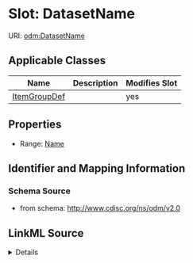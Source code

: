 # Slot: DatasetName

URI: [odm:DatasetName](http://www.cdisc.org/ns/odm/v2.0/DatasetName)



<!-- no inheritance hierarchy -->




## Applicable Classes

| Name | Description | Modifies Slot |
| --- | --- | --- |
[ItemGroupDef](ItemGroupDef.md) |  |  yes  |







## Properties

* Range: [Name](Name.md)





## Identifier and Mapping Information







### Schema Source


* from schema: http://www.cdisc.org/ns/odm/v2.0




## LinkML Source

<details>
```yaml
name: DatasetName
from_schema: http://www.cdisc.org/ns/odm/v2.0
rank: 1000
alias: DatasetName
domain_of:
- ItemGroupDef
range: name

```
</details>